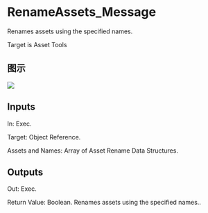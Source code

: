 # RenameAssets_Message

Renames assets using the specified names.

Target is Asset Tools

## 图示

![]($-20221218-18481614.png)

## Inputs

In: Exec.

Target: Object Reference.

Assets and Names: Array of Asset Rename Data Structures.  

## Outputs

Out: Exec.

Return Value: Boolean. Renames assets using the specified names..

